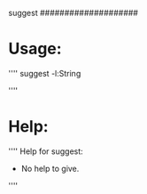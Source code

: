 suggest
####################

Usage:
====================
''''
suggest -l:String 

''''

Help:
====================
''''
Help for suggest:
 - No help to give.

''''
